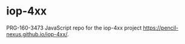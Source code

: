 # iop-4xx
PRG-160-3473 JavaScript repo for the iop-4xx project
https://pencil-nexus.github.io/iop-4xx/.
